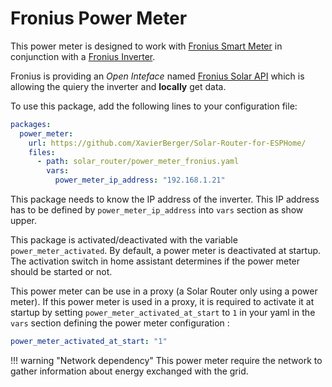 # Fronius Power Meter

This power meter is designed to work with [Fronius Smart Meter](https://www.fronius.com/en-gb/uk/solar-energy/installers-partners/technical-data/all-products/system-monitoring/hardware/fronius-smart-meter/fronius-smart-meter-ts-100a-1) in conjunction with a [Fronius Inverter](https://www.fronius.com/en-gb/uk/solar-energy/installers-partners/technical-data/all-products/inverters/fronius-primo-gen24/fronius-primo-gen24-3-0).

Fronius is providing an *Open Inteface* named [Fronius Solar API](https://www.fronius.com/en-gb/uk/solar-energy/installers-partners/technical-data/all-products/system-monitoring/open-interfaces/fronius-solar-api-json-) which is allowing the quiery the inverter and **locally** get data.

To use this package, add the following lines to your configuration file:

```yaml linenums="1"
packages:
  power_meter:
    url: https://github.com/XavierBerger/Solar-Router-for-ESPHome/
    files:
      - path: solar_router/power_meter_fronius.yaml
        vars:
          power_meter_ip_address: "192.168.1.21"
```

This package needs to know the IP address of the inverter. This IP address has to be defined by `power_meter_ip_address` into `vars` section as show upper.

This package is activated/deactivated with the variable `power_meter_activated`. By default, a power meter is deactivated at startup. The activation switch in home assistant determines if the power meter should be started or not.

This power meter can be use in a proxy (a Solar Router only using a power meter). If this power meter is used in a proxy, it is required to activate it at startup by setting `power_meter_activated_at_start` to `1` in your yaml in the `vars` section defining the power meter configuration :

```yaml linenums="1"
power_meter_activated_at_start: "1"
```

!!! warning "Network dependency"
    This power meter require the network to gather information about energy exchanged with the grid.
